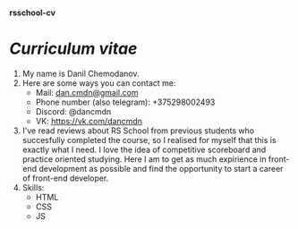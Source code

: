 #### rsschool-cv

# _Curriculum vitae_
1. My name is Danil Chemodanov.
2. Here are some ways you can contact me:
    * Mail: dan.cmdn@gmail.com
    * Phone number (also telegram): +375298002493
    * Discord: @dancmdn
    * VK: https://vk.com/dancmdn
3. I've read reviews about RS School from previous students who succesfully completed the course, so I realised for myself that this is exactly what I need. I love the idea of competitive scoreboard and practice oriented studying. Here I am to get as much expirience in front-end development as possible and find the opportunity to start a career of front-end developer.
4. Skills:
    * HTML
    * CSS
    * JS
